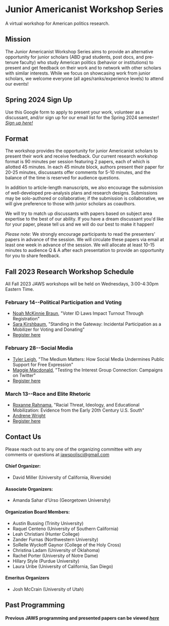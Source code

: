 # Junior Americanist Workshop Series
A virtual workshop for American politics research.

## Mission
The Junior Americanist Workshop Series aims to provide an alternative opportunity for junior scholars (ABD grad students, post docs, and pre-tenure faculty) who study American politics (behavior or institutions) to present and get feedback on their work and to network with other scholars with similar interests.  While we focus on showcasing work from junior scholars, we welcome everyone (all ages/ranks/experience levels) to attend our events!

## Spring 2024 Sign Up
Use this Google form to apply to present your work, volunteer as a discussant, and/or sign up for our email list for the Spring 2024 semester! [*Sign up here!*](https://forms.gle/xm7PEcPVpzkHodFE7)

## Format
The workshop provides the opportunity for junior Americanist scholars to present their work and receive feedback.  Our current research workshop format is 90 minutes per session featuring 2 papers, each of which is allotted 45 minutes.  In each 45 minute block, authors present their paper for 20-25 minutes, discussants offer comments for 5-10 minutes, and the balance of the time is reserved for audience questions. 

In addition to article-length manuscripts, we also encourage the submission of well-developed pre-analysis plans and research designs.  Submissions may be solo-authored or collaborative; if the submission is collaborative, we will give preference to those with junior scholars as coauthors.

We will try to match up discussants with papers based on subject area expertise to the best of our ability.  If you have a dream discussant you'd like for your paper, please tell us and we will do our best to make it happen!

*Please note:* We strongly encourage participants to read the presenters' papers in advance of the session.  We will circulate these papers via email at least one week in advance of the session.  We will allocate at least 10-15 minutes to audience Q & A after each presentation to provide an opportunity for you to share feedback.

## Fall 2023 Research Workshop Schedule
All Fall 2023 JAWS workshops will be held on Wednesdays, 3:00-4:30pm Eastern Time.

### February 14--Political Participation and Voting
- [Noah McKinnie Braun](https://sites.google.com/view/noahmckinniebraun/home), "Voter ID Laws Impact Turnout Through Registration"
- [Sara Kirshbaum](https://www.saramkirshbaum.com/), "Standing in the Gateway: Incidental Participation as a Mobilizer for Voting and Donating"
- [Register here](https://ucr.zoom.us/meeting/register/tJYvcO2rrz8pHNCbvcSZbwuAxJtiRBrwMwvu)

### February 28--Social Media
- [Tyler Leigh](https://www.asc.upenn.edu/people/graduate-student/tyler-leigh), "The Medium Matters: How Social Media Undermines Public Support for Free Expression"
- [Maggie Macdonald](https://maggiegmacdonald.com/), "Testing the Interest Group Connection: Campaigns on Twitter"
- [Register here](https://ucr.zoom.us/meeting/register/tJMuf-ytpz8jGt0Jlxs6MUVz72xKtx2S0_EG)

### March 13--Race and Elite Rhetoric
- [Roxanne Rahnama](https://roxannerahnama.com/), "Racial Threat, Ideology, and Educational Mobilization: Evidence from the Early 20th Century U.S. South"
- [Andrene Wright](https://andrenewright.com/) 
- [Register here](https://ucr.zoom.us/meeting/register/tJArcO6oqTwpG9yAcmiBW3chWDp_vXmB11aJ)


## Contact Us
Please reach out to any one of the organizing committee with any comments or questions at [jawspolisci@gmail.com](mailto:jawspolisci@gmail.com)

#### Chief Organizer: 
- David Miller (University of California, Riverside)

#### Associate Organizers: 
- Amanda Sahar d’Urso (Georgetown University)

#### Organization Board Members:
- Austin Bussing (Trinity University)
- Raquel Centeno (University of Southern California)
- Leah Christiani (Hunter College)
- Zander Furnas (Northwestern University)
- SoRelle Wyckoff Gaynor (College of the Holy Cross)
- Christina Ladam (University of Oklahoma)
- Rachel Porter (University of Notre Dame)
- Hillary Style (Purdue University)
- Laura Uribe (University of California, San Diego) 

#### Emeritus Organizers
- Josh McCrain (University of Utah)

## Past Programming 

#### Previous JAWS programming and presented papers can be viewed [*here*](/previous)



